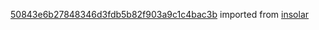 [50843e6b27848346d3fdb5b82f903a9c1c4bac3b](https://github.com/insolar/insolar/commit/50843e6b27848346d3fdb5b82f903a9c1c4bac3b) imported from [insolar](https://github.com/insolar/insolar)

